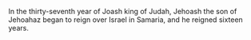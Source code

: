 In the thirty-seventh year of Joash king of Judah, Jehoash the son of Jehoahaz began to reign over Israel in Samaria, and he reigned sixteen years.
